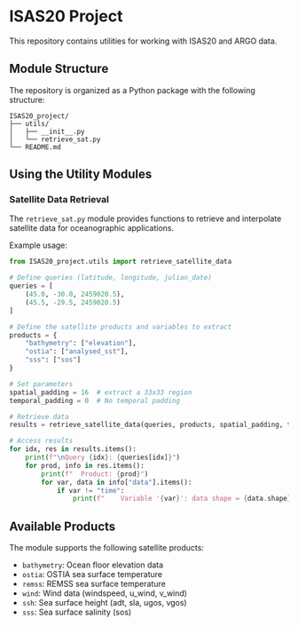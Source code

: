 # ISAS20 Project

This repository contains utilities for working with ISAS20 and ARGO data.

## Module Structure

The repository is organized as a Python package with the following structure:

```
ISAS20_project/
├── utils/
│   ├── __init__.py
│   └── retrieve_sat.py
└── README.md
```

## Using the Utility Modules

### Satellite Data Retrieval

The `retrieve_sat.py` module provides functions to retrieve and interpolate satellite data for oceanographic applications. 

Example usage:

```python
from ISAS20_project.utils import retrieve_satellite_data

# Define queries (latitude, longitude, julian_date)
queries = [
    (45.0, -30.0, 2459020.5),
    (45.5, -29.5, 2459020.5)
]

# Define the satellite products and variables to extract
products = {
    "bathymetry": ["elevation"],
    "ostia": ["analysed_sst"],
    "sss": ["sos"]
}

# Set parameters
spatial_padding = 16  # extract a 33x33 region
temporal_padding = 0  # No temporal padding

# Retrieve data
results = retrieve_satellite_data(queries, products, spatial_padding, temporal_padding)

# Access results
for idx, res in results.items():
    print(f"\nQuery {idx}: {queries[idx]}")
    for prod, info in res.items():
        print(f"  Product: {prod}")
        for var, data in info["data"].items():
            if var != "time":
                print(f"    Variable '{var}': data shape = {data.shape}")
```

## Available Products

The module supports the following satellite products:

- `bathymetry`: Ocean floor elevation data
- `ostia`: OSTIA sea surface temperature
- `remss`: REMSS sea surface temperature
- `wind`: Wind data (windspeed, u_wind, v_wind)
- `ssh`: Sea surface height (adt, sla, ugos, vgos)
- `sss`: Sea surface salinity (sos) 